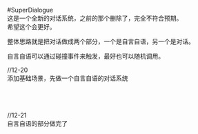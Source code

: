#SuperDialogue<br>
这是一个全新的对话系统，之前的那个删除了，完全不符合预期。<br>希望这个会更好。


整体思路就是把对话做成两个部分，一个是自言自语，另一个是对话。

自言自语可以通过碰撞事件来触发，最好也可以随机调用。


//12-20<br>
添加基础场景，先做一个自言自语的对话系统<br>
<br><br><br><br>
//12-21<br>
自言自语的部分做完了
